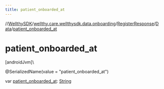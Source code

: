 ```yaml
---
title: patient_onboarded_at
---
```

//[WellthySDK](../../../../index.html)/[wellthy.care.wellthysdk.data.onboarding](../../index.html)/[RegisterResponse](../index.html)/[Data](index.html)/[patient_onboarded_at](patient_onboarded_at.html)



# patient_onboarded_at



[androidJvm]\




@SerializedName(value = "patient_onboarded_at")



var [patient_onboarded_at](patient_onboarded_at.html): [String](https://kotlinlang.org/api/latest/jvm/stdlib/kotlin/-string/index.html)




